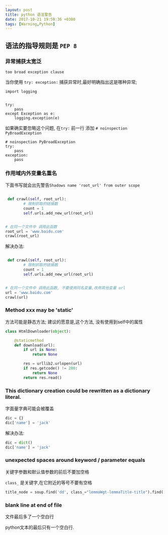 ```yaml
---
layout: post
title: python 语法警告
date: 2017-10-21 19:59:36 +0300 
tags: [Warning,Python] 
---
```


## 语法的指导规则是 `PEP 8`

### 异常捕获太宽泛

```
too broad exception clause
```

当你使用 `try: exception:` 捕获异常时,最好明确指出这是哪种异常;

```
import logging


try: 
    pass
except Exception as e:
    logging.exception(e) 
```

如果确实要忽略这个问题, 在`try:` 前一行 添加 `# noinspection PyBroadException`

```
# noinspection PyBroadException
try: 
    pass
exception:
    pass
```

### 作用域内外变量名重名 

下面书写就会出先警告`Shadows name 'root_url' from outer scope`

```python

 def crawl(self, root_url):
        # 限制抓取的链接数
        count = 1
        self.urls.add_new_url(root_url)


# 在同一个文件中 调用此函数
root_url = 'www.baidu.com'
crawl(root_url)
```

解决办法:

```python

 def crawl(self, root_url):
        # 限制抓取的链接数
        count = 1
        self.urls.add_new_url(root_url)


# 在同一个文件中 调用此函数, 不要使用同名变量,改用其他变量 url
url = 'www.baidu.com'
crawl(url)
```


### Method xxx may be 'static'

方法可能是静态方法;
建议的愿意是,这个方法, 没有使用到self中的属性

```python
class HtmlDownloader(object):

    @staticmethod
    def download(url):
        if url is None:
            return None

        res = urllib2.urlopen(url)
        if res.getcode() != 200:
            return None
        return res.read()
```

### This dictionary creation could be rewritten as a dictionary literal.

字面量字典可能会被覆盖

``` python
dic = {}
dic['name'] = 'jack'
```

解决办法: 

``` python
dic = dict()
dic['name'] = 'jack'
```

### unexpected spaces around keyword / parameter equals

关键字参数和默认值参数的前后不要加空格

`class_` 是关键字,在它附近的等号不要有空格


```python
title_node = soup.find('dd', class_="lemmaWgt-lemmaTitle-title").find('h1')
```


### blank line at end of file 

文件最后多了一个空白行

python文本的最后只有一个空白行.







